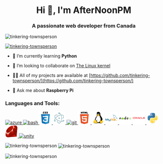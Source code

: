 <!--### Hi there 👋
#### ![Alt](https://github.githubassets.com/images/mona-whisper.gif)You found a secret! Tinkering-Townsperson/Tinkering-Townsperson is a ✨special ✨ repository that you can use to add a README.md to your GitHub profile. Make sure it’s public and initialize it with a README to get started.
<h1>hello!</h1>-->
<!--
**Tinkering-Townsperson/Tinkering-Townsperson** is a ✨ _special_ ✨ repository because its `README.md` (this file) appears on your GitHub profile.

Here are some ideas to get you started:

- 🔭 I’m currently working on ...
- 🌱 I’m currently learning ...
- 👯 I’m looking to collaborate on ...
- 🤔 I’m looking for help with ...
- 💬 Ask me about ...
- 📫 How to reach me: ...
- 😄 Pronouns: ...
- ⚡ Fun fact: ...
-->
<!--
github profile markdown generator logo
GitHub Profile README Generator
Star this repo
4222
Fork on GitHub
786-->

<h1 align="center">Hi 👋, I'm AfterNoonPM</h1>
<h3 align="center">A passionate web developer from Canada</h3>

<p align="left"> <img src="https://komarev.com/ghpvc/?username=tinkering-townsperson&label=Profile%20views&color=0e75b6&style=flat" alt="tinkering-townsperson" /> </p>

<p align="left"> <a href="https://github.com/ryo-ma/github-profile-trophy"><img src="https://github-profile-trophy.vercel.app/?username=tinkering-townsperson" alt="tinkering-townsperson" /></a> </p>

<!-- - 🔭 I’m currently working on [LapisLazuli](https://github.com/Tinkering-Townsperson/Lapis-project) -->

- 🌱 I’m currently learning **Python**

- 👯 I’m looking to collaborate on [The Linux kernel](https://github.com/torvalds/linux)

- 👨‍💻 All of my projects are available at [https://github.com/tinkering-townsperson/](https://github.com/tinkering-townsperson/)

- 💬 Ask me about **Raspberry Pi**


<h3 align="left">Languages and Tools:</h3>
<p align="left"> <a href="https://azure.microsoft.com/en-in/" target="_blank"> <img src="https://www.vectorlogo.zone/logos/microsoft_azure/microsoft_azure-icon.svg" alt="azure" width="40" height="40"/> </a> <a href="https://www.gnu.org/software/bash/" target="_blank"> <img src="https://www.vectorlogo.zone/logos/gnu_bash/gnu_bash-icon.svg" alt="bash" width="40" height="40"/> </a> <a href="https://www.w3schools.com/css/" target="_blank"> <img src="https://raw.githubusercontent.com/devicons/devicon/master/icons/css3/css3-original-wordmark.svg" alt="css3" width="40" height="40"/> </a> <a href="https://www.electronjs.org" target="_blank"> <img src="https://raw.githubusercontent.com/devicons/devicon/master/icons/electron/electron-original.svg" alt="electron" width="40" height="40"/> </a> <a href="https://git-scm.com/" target="_blank"> <img src="https://www.vectorlogo.zone/logos/git-scm/git-scm-icon.svg" alt="git" width="40" height="40"/> </a> <a href="https://www.w3.org/html/" target="_blank"> <img src="https://raw.githubusercontent.com/devicons/devicon/master/icons/html5/html5-original-wordmark.svg" alt="html5" width="40" height="40"/> </a> <a href="https://www.linux.org/" target="_blank"> <img src="https://raw.githubusercontent.com/devicons/devicon/master/icons/linux/linux-original.svg" alt="linux" width="40" height="40"/> </a> <a href="https://www.mysql.com/" target="_blank"> <img src="https://raw.githubusercontent.com/devicons/devicon/master/icons/mysql/mysql-original-wordmark.svg" alt="mysql" width="40" height="40"/> </a> <a href="https://nodejs.org" target="_blank"> <img src="https://raw.githubusercontent.com/devicons/devicon/master/icons/nodejs/nodejs-original-wordmark.svg" alt="nodejs" width="40" height="40"/> </a> <a href="https://www.oracle.com/" target="_blank"> <img src="https://raw.githubusercontent.com/devicons/devicon/master/icons/oracle/oracle-original.svg" alt="oracle" width="40" height="40"/> </a> <a href="https://www.python.org" target="_blank"> <img src="https://raw.githubusercontent.com/devicons/devicon/master/icons/python/python-original.svg" alt="python" width="40" height="40"/> </a> <a href="https://www.ruby-lang.org/en/" target="_blank"> <img src="https://raw.githubusercontent.com/devicons/devicon/master/icons/ruby/ruby-original.svg" alt="ruby" width="40" height="40"/> </a> <a href="https://unity.com/" target="_blank"> <img src="https://www.vectorlogo.zone/logos/unity3d/unity3d-icon.svg" alt="unity" width="40" height="40"/> </a> </p>

<p><img align="left" src="https://github-readme-stats.vercel.app/api/top-langs?username=tinkering-townsperson&show_icons=true&locale=en&layout=compact" alt="tinkering-townsperson" /></p>

<p>&nbsp;<img align="center" src="https://github-readme-stats.vercel.app/api?username=tinkering-townsperson&show_icons=true&locale=en" alt="tinkering-townsperson" /></p>

<p><img align="center" src="https://github-readme-streak-stats.herokuapp.com/?user=tinkering-townsperson&" alt="tinkering-townsperson" /></p>
